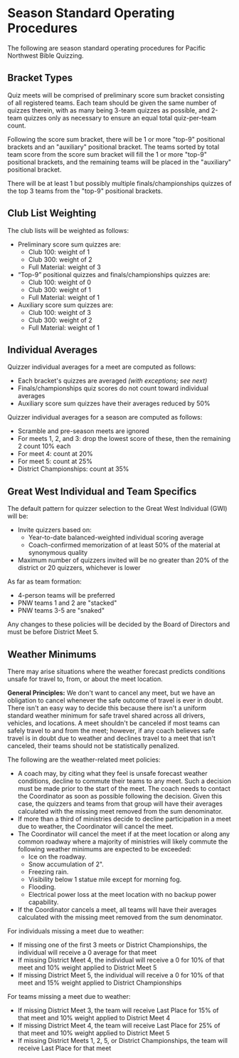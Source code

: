 # Season Standard Operating Procedures

The following are season standard operating procedures for Pacific Northwest Bible Quizzing.

## Bracket Types

Quiz meets will be comprised of preliminary score sum bracket consisting of all registered teams. Each team should be given the same number of quizzes therein, with as many being 3-team quizzes as possible, and 2-team quizzes only as necessary to ensure an equal total quiz-per-team count.

Following the score sum bracket, there will be 1 or more "top-9" positional brackets and an "auxiliary" positional bracket. The teams sorted by total team score from the score sum bracket will fill the 1 or more "top-9" positional brackets, and the remaining teams will be placed in the "auxiliary" positional bracket.

There will be at least 1 but possibly multiple finals/championships quizzes of the top 3 teams from the "top-9" positional brackets.

## Club List Weighting

The club lists will be weighted as follows:

- Preliminary score sum quizzes are:
    - Club 100: weight of 1
    - Club 300: weight of 2
    - Full Material: weight of 3
- “Top-9” positional quizzes and finals/championships quizzes are:
    - Club 100: weight of 0
    - Club 300: weight of 1
    - Full Material: weight of 1
- Auxiliary score sum quizzes are:
    - Club 100: weight of 3
    - Club 300: weight of 2
    - Full Material: weight of 1

## Individual Averages

Quizzer individual averages for a meet are computed as follows:

- Each bracket's quizzes are averaged _(with exceptions; see next)_
- Finals/championships quiz scores do not count toward individual averages
- Auxiliary score sum quizzes have their averages reduced by 50%

Quizzer individual averages for a season are computed as follows:

- Scramble and pre-season meets are ignored
- For meets 1, 2, and 3: drop the lowest score of these, then the remaining 2 count 10% each
- For meet 4: count at 20%
- For meet 5: count at 25%
- District Championships: count at 35%

## Great West Individual and Team Specifics

The default pattern for quizzer selection to the Great West Individual (GWI) will be:

- Invite quizzers based on:
    - Year-to-date balanced-weighted individual scoring average
    - Coach-confirmed memorization of at least 50% of the material at synonymous quality
- Maximum number of quizzers invited will be no greater than 20% of the district or 20 quizzers, whichever is lower

As far as team formation:

- 4-person teams will be preferred
- PNW teams 1 and 2 are "stacked"
- PNW teams 3-5 are "snaked"

Any changes to these policies will be decided by the Board of Directors and must be before District Meet 5.

## Weather Minimums

There may arise situations where the weather forecast predicts conditions unsafe for travel to, from, or about the meet location.

**General Principles:** We don't want to cancel any meet, but we have an obligation to cancel whenever the safe outcome of travel is ever in doubt. There isn't an easy way to decide this because there isn't a uniform standard weather minimum for safe travel shared across all drivers, vehicles, and locations. A meet shouldn't be canceled if most teams can safely travel to and from the meet; however, if any coach believes safe travel is in doubt due to weather and declines travel to a meet that isn't canceled, their teams should not be statistically penalized.

The following are the weather-related meet policies:

- A coach may, by citing what they feel is unsafe forecast weather conditions, decline to commute their teams to any meet. Such a decision must be made prior to the start of the meet. The coach needs to contact the Coordinator as soon as possible following the decision. Given this case, the quizzers and teams from that group will have their averages calculated with the missing meet removed from the sum denominator.
- If more than a third of ministries decide to decline participation in a meet due to weather, the Coordinator will cancel the meet.
- The Coordinator will cancel the meet if at the meet location or along any common roadway where a majority of ministries will likely commute the following weather minimums are expected to be exceeded:
    - Ice on the roadway.
    - Snow accumulation of 2".
    - Freezing rain.
    - Visibility below 1 statue mile except for morning fog.
    - Flooding.
    - Electrical power loss at the meet location with no backup power capability.
- If the Coordinator cancels a meet, all teams will have their averages calculated with the missing meet removed from the sum denominator.

For individuals missing a meet due to weather:

- If missing one of the first 3 meets or District Championships, the individual will receive a 0 average for that meet
- If missing District Meet 4, the individual will receive a 0 for 10% of that meet and 10% weight applied to District Meet 5
- If missing District Meet 5, the individual will receive a 0 for 10% of that meet and 15% weight applied to District Championships

For teams missing a meet due to weather:

- If missing District Meet 3, the team will receive Last Place for 15% of that meet and 10% weight applied to District Meet 4
- If missing District Meet 4, the team will receive Last Place for 25% of that meet and 10% weight applied to District Meet 5
- If missing District Meets 1, 2, 5, or District Championships, the team will receive Last Place for that meet
